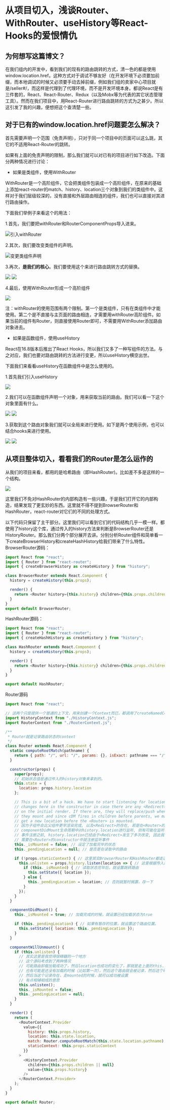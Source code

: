 # 从项目切入，浅谈Router、WithRouter、useHistory等React-Hooks的爱恨情仇

## 为何想写这篇博文？

在我们组内的开发中，看到我们的现有的路由跳转的方式，清一色的都是使用window.location.href。这种方式对于调试不够友好（在开发环境下必须要加前缀，而本地调试的时候又必须要手动去掉前缀，例如我们组的卖家中心项目就是/seller#/，而这样是代理到了代理环境，而不是开发环境本身。都说React是有三件套的，React、React-Router、Redux（以及Mobx等为代表的其它状态管理工具）。然而在我们项目中，用React-Router进行路由跳转的方式为之甚少。所以这引发了我的兴趣，便想把这个查清楚一些。

## 对于已有的window.location.href问题要怎么解决？

首先需要声明一个范围（免责声明），只对于同一个项目中的页面可以这么跳，其它的不适用React-Router的跳转。

如果有上面的免责声明的限制，那么我们就可以对已有的项目进行如下改造。下面分两种情况进行讨论：

- 如果是类组件，使用WithRouter

WithRouter是一个高阶组件，它会把类组件包装成一个高阶组件，在原来的基础上添加react-router的match、history、location三个对象到我们的类组件中。这样对于我们层级较深的，没有直接和外层路由相连的组件，我们也可以直接对其进行路由操作。

下面我们举例子来看这个的用法：

1.首先，我们要把withRouter和RouterComponentProps导入进来。

![引入withRouter](./img/importWithRouter.png)

2.其次，我们要改变类组件的声明。

![变更类组件声明](./img/classDeclare.png)

3.再次，**是我们的核心**。我们要使用这个来进行路由跳转方式的替换。

<img src="./img/beforeUseRouter.png"/>
<img src="./img/afterUseRouter.png"/>

4.最后，使用WithRouter形成一个高阶组件

<img src="./img/exportClass.png"/>

注：withRouter的使用范围有两个限制。第一个是类组件，只有在类组件中才能使用。第二个是不直接与主页面的路由相连，才需要用withRouter高阶组件。如果当前的组件有Router，则直接使用Router即可，不需要用WithRouter添加路由对象进去。

- 如果是函数组件，使用useHistory

React在16.8版本后推出了React Hooks，所以我们又多了一种写组件的方法。与之对应，我们也要对路由跳转的方法进行变更，所以useHistory横空出世。

下面我们来看看useHistory在函数组件中是怎么使用的。

1.首先我们引入useHistory

<img src="./img/importUseHistory.png"/>

2.我们可以在函数组件声明一个对象，用来获取当前的路由。我们可以看一下这个对象里面有什么。

<img src="./img/declareHistory.png"/>
<img src="./img/historyContent.png"/>

3.获取到这个路由对象我们就可以全局来进行使用。如下是两个使用示例，也可以结合hooks来进行使用。

<img src="./img/useHistoryOptionFirst.png">
<img src="./img/useHistoryOptionSecond.png">

## 从项目整体切入，看看我们的Router是怎么运作的

从我们的项目来看，都用的是哈希路由（即HashRouter)。比如差不多是这样的一个结构。

<img src="./img/appIntrance.png">

这里我们不免对HashRouter的内部构造有一些兴趣，于是我们打开它的内部构造，结果发现了更玄妙的东西。这里就不得不提到BrowserRouter和HashRouter，react-router对它们的不同的处理方式。

以下代码只保留了主干部分。这里我们可以看到它们的代码结构几乎一模一样。都使用了history这个库，通过传入的history方法来判断是BrowserRouter还是HistoryRouter。那么我们分两个部分展开去讲。分别分析Router组件和简单看一下createBrowserHistory和createHashHistory给我们带来了什么特性。
BrowserRouter源码：
```js
import React from "react";
import { Router } from "react-router";
import { createBrowserHistory as createHistory } from "history";

class BrowserRouter extends React.Component {
  history = createHistory(this.props);

  render() {
    return <Router history={this.history} children={this.props.children} />;
  }
}
export default BrowserRouter;
```

HashRouter源码：

```js
import React from "react";
import { Router } from "react-router";
import { createHashHistory as createHistory } from "history";

class HashRouter extends React.Component {
  history = createHistory(this.props);

  render() {
    return <Router history={this.history} children={this.props.children} />;
  }
}

export default HashRouter;
```

Router源码
```js
import React from "react";

// 这两个只是提供一个普通的上下文，用来创建一个Context而已，都调用了createNamedContext这个方法。用于向下传递共享的属性
import HistoryContext from "./HistoryContext.js";
import RouterContext from "./RouterContext.js";

/**
 * Router就是记录路由状态的context
 */
class Router extends React.Component {
  static computeRootMatch(pathname) {
    return { path: "/", url: "/", params: {}, isExact: pathname === "/" };
  }

  constructor(props) {
    super(props);
    // 初始状态值是通过传入的history对象来拿到的。
    this.state = {
      location: props.history.location
    };

    // This is a bit of a hack. We have to start listening for location
    // changes here in the constructor in case there are any <Redirect>s
    // on the initial render. If there are, they will replace/push when
    // they mount and since cDM fires in children before parents, we may
    // get a new location before the <Router> is mounted.
    // 因为子组件会比父组件更早渲染完成, 以及<Redirect>的存在, 若是在<Router>的
    // componentDidMount生命周期中对history.location进行监听, 则有可能在监听
    // 事件注册之前, history.location已经由于<Redirect>发生了多次改变, 因此我们
    // 需要在<Router>的constructor中就注册监听事件
    this._isMounted = false; // 设定了加载完毕的状态
    this._pendingLocation = null; // 是否是在读取中的路由

    if (!props.staticContext) { // 这里其实BrowserRouter和HashRouter都走这里，它们都不是静态上下文
      this.unlisten = props.history.listen(location => { // 这里根据传入的history不同，调用他们的listen方法
        if (this._isMounted) { // 读取状态完毕后，就设置跳转路由
          this.setState({ location });
        } else {
          this._pendingLocation = location; // 否则就暂时搁置，存一下
        }
      });
    }
  }

  componentDidMount() {
    this._isMounted = true; // 加载完成的时候，就设置已经加载状态为true

    if (this._pendingLocation) { // 如果有暂存的位置，就设置这个路由位置。
      this.setState({ location: this._pendingLocation });
    }
  }

  componentWillUnmount() {
    if (this.unlisten) {
      // 其实这里是我觉得很精髓的一个地方
      // 这个源码考虑到了两种情况
      // 可能路由卸载加载成功了，然后location也成功的变化了，那就是走上面的this._isMounted为true的情况
      // 也有可能是还没有加载的时候（比如第一次），然后这个路由就会被记录，然后这个时候这个记录就存在了
      // 然后当这个记录存在，走mounted的时候，就可以成功被设置
      // 有点相辅相成的意思
      this.unlisten();
      this._isMounted = false;
      this._pendingLocation = null;
    }
  }

  render() {
    return (
      <RouterContext.Provider
        value={{
          history: this.props.history,
          location: this.state.location,
          match: Router.computeRootMatch(this.state.location.pathname),
          staticContext: this.props.staticContext
        }}
      >
        <HistoryContext.Provider
          children={this.props.children || null}
          value={this.props.history}
        />
      </RouterContext.Provider>
    );
  }
}

export default Router;
```
